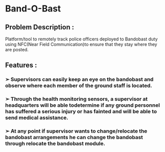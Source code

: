 # Band-O-Bast
## Problem Description : 
Platform/tool to remotely track police officers deployed to Bandobast duty using NFC(Near Field Communication)to ensure that they stay where they are posted.

## Features :
### ➢ Supervisors can easily keep an eye on the bandobast and observe where each member of the ground staff is located.
### ➢ Through the health monitoring sensors, a supervisor at headquarters will be able todetermine if any ground personnel has suffered a serious injury or has fainted and will be able to send medical assistance.
### ➢ At any point if supervisor wants to change/relocate the bandobast arrangements he can change the bandobast through relocate the bandobast module.
